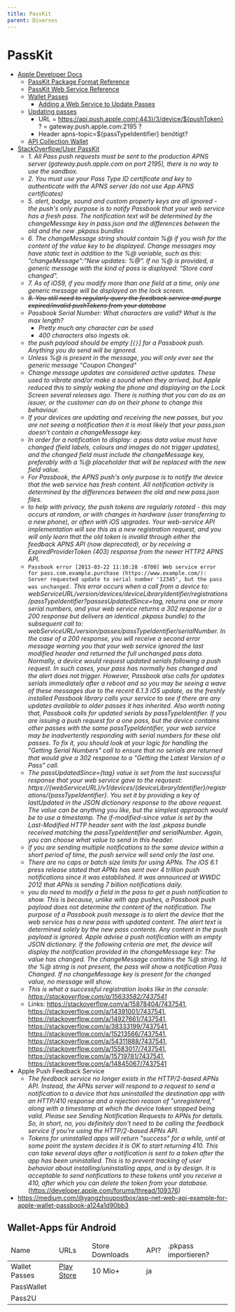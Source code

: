 ```yaml
---
title: PassKit
parent: Diverses
---
```


# PassKit
- <u>Apple Developer Docs</u>
  - [PassKit Package Format Reference](https://developer.apple.com/library/archive/documentation/UserExperience/Reference/PassKit_Bundle/Chapters/PackageStructure.html) 
  - [PassKit Web Service Reference](https://developer.apple.com/library/archive/documentation/PassKit/Reference/PassKit_WebService/WebService.html)
  - [Wallet Passes](https://developer.apple.com/documentation/walletpasses)
    - [Adding a Web Service to Update Passes](https://developer.apple.com/documentation/walletpasses/adding_a_web_service_to_update_passes/) 
  - [Updating passes](https://developer.apple.com/library/archive/documentation/UserExperience/Conceptual/PassKit_PG/Updating.html)
    - URL = https://api.push.apple.com(:443)/3/device/${pushToken} ?
          = gateway.push.apple.com:2195 ?
    - Header apns-topic=${passTypeIdentifier} benötigt?
  - [API Collection Wallet](https://developer.apple.com/documentation/passkit/wallet)
- <u>StackOverflow/User PassKit</u>
  - *1. All Pass push requests must be sent to the production APNS server (gateway.push.apple.com on port 2195), there is no way to use the sandbox.*
  - *2. You must use your Pass Type ID certificate and key to authenticate with the APNS server (do not use App APNS certificates)*
  - *5. alert, badge, sound and custom property keys are all ignored - the push's only purpose is to notify Passbook that your web service has a fresh pass. The notification text will be determined by the changeMessage key in pass.json and the differences between the old and the new .pkpass bundles*
  - *6. The changeMessage string should contain %@ if you wish for the content of the value key to be displayed. Change messages may have static text in addition to the %@ variable, such as this: "changeMessage":"New updates: %@". If no %@ is provided, a generic message with the kind of pass is displayed: "Store card changed".*
  - *7. As of iOS9, if you modify more than one field at a time, only one generic message will be displayed on the lock screen.*
  - *~~8. You still need to regularly query the feedback service and purge expired/invalid pushTokens from your database~~*
  - *Passbook Serial Number: What characters are valid? What is the max length?*
    - *Pretty much any character can be used*
    - *400 characters also ingests ok.*
  - *the push payload should be empty [`{}`] for a Passbook push. Anything you do send will be ignored.*
  - *Unless %@ is present in the message, you will only ever see the generic message "Coupon Changed"*
  - *Change message updates are considered active updates. These used to vibrate and/or make a sound when they arrived, but Apple reduced this to simply waking the phone and displaying on the Lock Screen several releases ago. There is nothing that you can do as an issuer, or the customer can do on their phone to change this behaviour.*
  - *If your devices are updating and receiving the new passes, but you are not seeing a notification then it is most likely that your pass.json doesn't contain a changeMessage key.*
  - *In order for a notification to display: a pass data value must have changed (field labels, colours and images do not trigger updates), and the changed field must include the changeMessage key, preferably with a %@ placeholder that will be replaced with the new field value.*
  - *For Passbook, the APNS push's only purpose is to notify the device that the web service has fresh content. All notification activity is determined by the differences between the old and new pass.json files.*
  - *to help with privacy, the push tokens are regularly rotated - this may occurs at random, or with changes in hardware (user transferring to a new phone), or often with iOS upgrades. Your web-service API implementation will see this as a new registration request, and you will only learn that the old token is invalid through either the feedback APNS API (now deprecated), or by receiving a ExpiredProviderToken (403) response from the newer HTTP2 APNS API.*
  - `Passbook error [2013-03-22 11:10:28 -0700] Web service error for pass.com.example.purchase (https://www.example.com/): Server requested update to serial number '12345', but the pass was unchanged.` *This error occurs when a call from a device to: webServiceURL/version/devices/deviceLibraryIdentifier/registrations/passTypeIdentifier?passesUpdatedSince=tag, returns one or more serial numbers, and your web service returns a 302 response (or a 200 response but delivers an identical .pkpass bundle) to the subsequent call to: webServiceURL/version/passes/passTypeIdentifier/serialNumber. In the case of a 200 response, you will receive a second error message warning you that your web service ignored the last modified header and returned the full unchanged pass data. Normally, a device would request updated serials following a push request. In such cases, your pass has normally has changed and the alert does not trigger. However, Passbook also calls for updates serials immediately after a reboot and so you may be seeing a wave of these messages due to the recent 6.1.3 iOS update, as the freshly installed Passbook library calls your service to see if there are any updates available to older passes it has inherited. Also worth noting that, Passbook calls for updated serials by passTypeIdentifier. If you are issuing a push request for a one pass, but the device contains other passes with the same passTypeIdentifier, your web service may be inadvertently responding with serial numbers for these old passes. To fix it, you should look at your logic for handling the "Getting Serial Numbers" call to ensure that no serials are returned that would give a 302 response to a "Getting the Latest Version of a Pass" call.*
  - *The passUpdatedSince={tag} value is set from the last successful response that your web service gave to the requsest: https://{webServiceURL}/v1/devices/{deviceLibraryIdentifier}/registrations/{passTypeIdentifier}. You set it by providing a key of lastUpdated in the JSON dictionary response to the above request. The value can be anything you like, but the simplest approach would be to use a timestamp. The if-modified-since value is set by the Last-Modified HTTP header sent with the last .pkpass bundle received matching the passTypeIdentifier and serialNumber. Again, you can choose what value to send in this header.*
  - *If you are sending multiple notifications to the same device within a short period of time, the push service will send only the last one.*
  - *There are no caps or batch size limits for using APNs. The iOS 6.1 press release stated that APNs has sent over 4 trillion push notifications since it was established. It was announced at WWDC 2012 that APNs is sending 7 billion notifications daily.*
  - *you do need to modify a field in the pass to get a push notification to show. This is because, unlike with app pushes, a Passbook push payload does not determine the content of the notification. The purpose of a Passbook push message is to alert the device that the web service has a new pass with updated content. The alert text is determined solely by the new pass contents. Any content in the push payload is ignored. Apple advise a push notification with an empty JSON dictionary. If the following criteria are met, the device will display the notification provided in the changeMessage key:
The value has changed. The changeMessage contains the %@ string. Id the %@ string is not present, the pass will show a notification Pass Changed. If no changeMessage key is present for the changed value, no message will show.*
  - *This is what a successful registration looks like in the console: <https://stackoverflow.com/a/15633582/7437541>*
  - Links: <https://stackoverflow.com/a/15878404/7437541>, <https://stackoverflow.com/a/14391001/7437541>, <https://stackoverflow.com/a/14927661/7437541>, <https://stackoverflow.com/a/38333199/7437541>, <https://stackoverflow.com/a/15213566/7437541>, <https://stackoverflow.com/a/54311888/7437541>, <https://stackoverflow.com/a/15583017/7437541>, <https://stackoverflow.com/a/15719781/7437541>, <https://stackoverflow.com/a/14845067/7437541>
- Apple Push Feedback Service
  - *The feedback service no longer exists in the HTTP/2-based APNs API. Instead, the APNs server will respond to a request to send a notification to a device that has uninstalled the destination app with an HTTP/410 response and a rejection reason of "unregistered," along with a timestamp at which the device token stopped being valid. Please see Sending Notification Requests to APNs for details. So, in short, no, you definitely don't need to be calling the feedback service if you're using the HTTP/2-based APNs API.*
  - *Tokens for uninstalled apps will return "success" for a while, until at some point the system decides it is OK to start returning 410. This can take several days after a notification is sent to a token after the app has been uninstalled. This is to prevent tracking of user behavior about installing/uninstalling apps, and is by design. It is acceptable to send notifications to these tokens until you receive a 410, after which you can delete the token from your database.* (<https://developer.apple.com/forums/thread/109376>)
- <https://medium.com/@yangzhoupostbox/asp-net-web-api-example-for-apple-wallet-passbook-a124a1d90bb3>

## Wallet-Apps für Android
<table>
  <thead>
    <tr>
      <td>Name</td>
      <td>URLs</td>
      <td>Store Downloads</td>
      <td>API?</td>
      <td>.pkpass importieren?</td>
    </tr>
  </thead>
  <tbody>
    <tr>
      <td>Wallet Passes</td>
      <td><a href="https://play.google.com/store/apps/details?id=io.walletpasses.android&hl=de&gl=US">Play Store</a></td>
      <td>10 Mio+</td>
      <td>ja</td>
      <td></td>
    </tr>
    <tr>
      <td>PassWallet</td>
      <td></td>
      <td></td>
      <td></td>
      <td></td>
    </tr>
     <tr>
      <td>Pass2U</td>
      <td></td>
      <td></td>
      <td></td>
      <td></td>
    </tr>
  </tbody>
</table>
